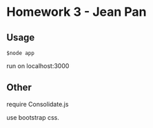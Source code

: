# Homework 3 - Jean Pan

## Usage
	
	$node app

run on localhost:3000

## Other

require Consolidate.js

use bootstrap css.